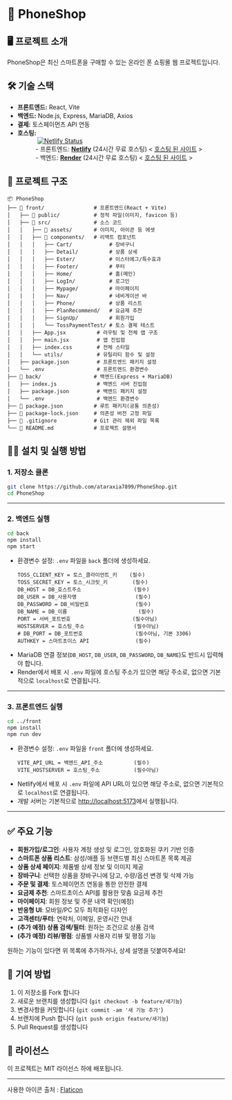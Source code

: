 # 📱 PhoneShop

## 🖥️ 프로젝트 소개

PhoneShop은 최신 스마트폰을 구매할 수 있는 온라인 폰 쇼핑몰 웹 프로젝트입니다.

## 🛠️ 기술 스택

-   **프론트엔드:** React, Vite
-   **백엔드:** Node.js, Express, MariaDB, Axios
-   **결제:** 토스페이먼츠 API 연동
-   **호스팅:**
    <br>     [![Netlify Status](https://api.netlify.com/api/v1/badges/ba8dbc9d-ed12-49e1-9697-64653c51a803/deploy-status)](https://app.netlify.com/projects/phoneshop123/deploys)
    <br>
       - 프론트엔드: [**Netlify**](https://www.netlify.com) (24시간 무료 호스팅) < [호스팅 된 사이트](https://phoneshop123.netlify.app/) >
    <br>
       - 백엔드: [**Render**](https://render.com) (24시간 무료 호스팅) < [호스팅 된 사이트](https://phoneshop-bsh6.onrender.com) >

## 📂 프로젝트 구조

```
📦 PhoneShop
├── 📁 front/                # 프론트엔드(React + Vite)
│   ├── 📁 public/           # 정적 파일(이미지, favicon 등)
│   ├── 📁 src/              # 소스 코드
│   │   ├── 📁 assets/       # 이미지, 아이콘 등 에셋
│   │   ├── 📁 components/   # 리액트 컴포넌트
│   │   │   ├── Cart/            # 장바구니
│   │   │   ├── Detail/          # 상품 상세
│   │   │   ├── Ester/           # 이스터에그/특수효과
│   │   │   ├── Footer/          # 푸터
│   │   │   ├── Home/            # 홈(메인)
│   │   │   ├── LogIn/           # 로그인
│   │   │   ├── Mypage/          # 마이페이지
│   │   │   ├── Nav/             # 네비게이션 바
│   │   │   ├── Phone/           # 상품 리스트
│   │   │   ├── PlanRecommend/   # 요금제 추천
│   │   │   ├── SignUp/          # 회원가입
│   │   │   └── TossPaymentTest/ # 토스 결제 테스트
│   │   ├── App.jsx          # 라우팅 및 전체 앱 구조
│   │   ├── main.jsx         # 앱 진입점
│   │   ├── index.css        # 전체 스타일
│   │   └── utils/           # 유틸리티 함수 및 설정
│   ├── package.json         # 프론트엔드 패키지 설정
│   └── .env                 # 프론트엔드 환경변수
├── 📁 back/                 # 백엔드(Express + MariaDB)
│   ├── index.js             # 백엔드 서버 진입점
│   ├── package.json         # 백엔드 패키지 설정
│   └── .env                 # 백엔드 환경변수
├── 📄 package.json          # 루트 패키지(공통 의존성)
├── 📄 package-lock.json     # 의존성 버전 고정 파일
├── 📄 .gitignore            # Git 관리 제외 파일 목록
└── 📖 README.md             # 프로젝트 설명서
```

## 🏃‍♂️ 설치 및 실행 방법

### 1. 저장소 클론

```bash
git clone https://github.com/ataraxia7899/PhoneShop.git
cd PhoneShop
```

---

### 2. 백엔드 실행

```bash
cd back
npm install
npm start
```

-   환경변수 설정: `.env` 파일을 `back` 폴더에 생성하세요.
    ```
    TOSS_CLIENT_KEY = 토스_클라이언트_키    (필수)
    TOSS_SECRET_KEY = 토스_시크릿_키        (필수)
    DB_HOST = DB_호스트주소                 (필수)
    DB_USER = DB_사용자명                   (필수)
    DB_PASSWORD = DB_비밀번호               (필수)
    DB_NAME = DB_이름                       (필수)
    PORT = 서버_포트번호                    (필수아님)
    HOSTSERVER = 호스팅_주소                (필수아님)
    # DB_PORT = DB_포트번호                 (필수아님, 기본 3306)
    AUTHKEY = 스마트초이스 API               (필수)
    ```
-   MariaDB 연결 정보(`DB_HOST`, `DB_USER`, `DB_PASSWORD`, `DB_NAME`)도 반드시 입력해야 합니다.
-   Render에서 배포 시 `.env` 파일에 호스팅 주소가 있으면 해당 주소로, 없으면 기본적으로 `localhost`로 연결됩니다.

---

### 3. 프론트엔드 실행

```bash
cd ../front
npm install
npm run dev
```

-   환경변수 설정: `.env` 파일을 `front` 폴더에 생성하세요.
    ```
    VITE_API_URL = 백엔드_API_주소          (필수)
    VITE_HOSTSERVER = 호스팅_주소           (필수아님)
    ```
-   Netlify에서 배포 시 `.env` 파일에 API URL이 있으면 해당 주소로, 없으면 기본적으로 `localhost`로 연결됩니다.
-   개발 서버는 기본적으로 [http://localhost:5173](http://localhost:5173)에서 실행됩니다.

---

## ✅ 주요 기능

-   **회원가입/로그인**: 사용자 계정 생성 및 로그인, 암호화된 쿠키 기반 인증
-   **스마트폰 상품 리스트**: 삼성/애플 등 브랜드별 최신 스마트폰 목록 제공
-   **상품 상세 페이지**: 제품별 상세 정보 및 이미지 제공
-   **장바구니**: 선택한 상품을 장바구니에 담고, 수량/옵션 변경 및 삭제 가능
-   **주문 및 결제**: 토스페이먼츠 연동을 통한 안전한 결제
-   **요금제 추천**: 스마트초이스 API를 활용한 맞춤 요금제 추천
-   **마이페이지**: 회원 정보 및 주문 내역 확인(예정)
-   **반응형 UI**: 모바일/PC 모두 최적화된 디자인
-   **고객센터/푸터**: 연락처, 이메일, 운영시간 안내
-   **(추가 예정) 상품 검색/필터**: 원하는 조건으로 상품 검색
-   **(추가 예정) 리뷰/평점**: 상품별 사용자 리뷰 및 평점 기능

원하는 기능이 있다면 위 목록에 추가하거나, 상세 설명을 덧붙여주세요!

## 🤝 기여 방법

1. 이 저장소를 Fork 합니다
2. 새로운 브랜치를 생성합니다 (`git checkout -b feature/새기능`)
3. 변경사항을 커밋합니다 (`git commit -am '새 기능 추가'`)
4. 브랜치에 Push 합니다 (`git push origin feature/새기능`)
5. Pull Request를 생성합니다

## 📝 라이선스

이 프로젝트는 MIT 라이선스 하에 배포됩니다.

<hr>

사용한 아이콘 출처 : [Flaticon](https://www.flaticon.com/)
